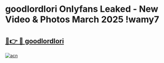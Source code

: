# goodlordlori Onlyfans Leaked - New Video & Photos March 2025 !wamy7

# <h2><a href="https://1amjzk.iuczelnia.edu.pl?title=goodlordlori&ref=wamy7">🔗👉 🔴 goodlordlori</a></h2>

[![acn](https://github.com/user-attachments/assets/0f9c940e-d8b0-45ae-aac7-cd30a18b3e1c)](https://1amjzk.iuczelnia.edu.pl?title=goodlordlori&ref=wamy7)


